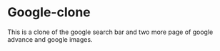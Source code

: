 # Google-clone
This is a clone  of the google search bar and two more page of google advance and google images.
